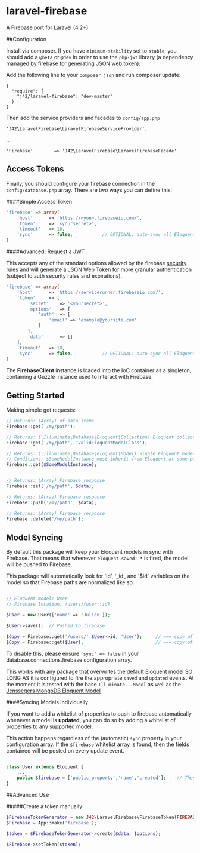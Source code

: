 laravel-firebase
================

A Firebase port for Laravel (4.2+)


##Configuration

Install via composer.  If you have `minimum-stability` set to `stable`, you should add a `@beta` or `@dev` in order to use the `php-jwt` library (a dependency managed by firebase for generating JSON web token).

Add the following line to your `composer.json` and run composer update:

	{
	  "require": {
	    "j42/laravel-firebase": "dev-master"
	  }
	}

Then add the service providers and facades to `config/app.php`

	'J42\LaravelFirebase\LaravelFirebaseServiceProvider',

...

	'Firebase'		  => 'J42\LaravelFirebase\LaravelFirebaseFacade'


Access Tokens
----

Finally, you should configure your firebase connection in the `config/database.php` array.  There are two ways you can define this:

####Simple Access Token

```php
'firebase' => array(
	'host'		=> 'https://<you>.firebaseio.com/',
	'token'		=> '<yoursecret>',
	'timeout'	=> 10,
	'sync'		=> false,			// OPTIONAL: auto-sync all Eloquent models with Firebase?
)
```

####Advanced: Request a JWT

This accepts any of the standard options allowed by the firebase [security rules](https://www.firebase.com/docs/security/security-rules.html) and will generate a JSON Web Token for more granular authentication (subject to auth security rules and expirations).

```php
'firebase' => array(
	'host'		=> 'https://servicerunner.firebaseio.com/',
	'token'		=> [
		'secret'	=> '<yoursecret>',
		'options'	=> [
			'auth'	=> [
				'email' => 'example@yoursite.com'
			]
		],
		'data'		=> []
	],
	'timeout'	=> 10,
	'sync'		=> false,			// OPTIONAL: auto-sync all Eloquent models with Firebase?
)
```


The **FirebaseClient** instance is loaded into the IoC container as a singleton, containing a Guzzle instance used to interact with Firebase.


Getting Started
----

Making simple get requests:

```php
// Returns: (Array) of data items
Firebase::get('/my/path');

// Returns: (\Illuminate\Database\Eloquent\Collection) Eloquent collection of Eloquent models
Firebase::get('/my/path', 'ValidEloquentModelClass');

// Returns: (\Illuminate\Database\Eloquent\Model) Single Eloquent model
// Conditions: $SomeModelInstance must inherit from Eloquent at some point, and have a (id, _id, or $id) property
Firebase::get($SomeModelInstance);


// Returns: (Array) Firebase response
Firebase::set('/my/path', $data);

// Returns: (Array) Firebase response
Firebase::push('/my/path', $data);

// Returns: (Array) Firebase response
Firebase::delete('/my/path');
```


Model Syncing
----

By default this package will keep your Eloquent models in sync with Firebase.  That means that whenever `eloquent.saved: *` is fired, the model will be pushed to Firebase.  

This package will automatically look for 'id', '_id', and '$id' variables on the model so that Firebase paths are normalized like so:

```php

// Eloquent model: User
// Firebase location: /users/{user::id}

$User = new User(['name' => 'Julian']);

$User->save();	// Pushed to firebase

$Copy = Firebase::get('/users/'.$User->id, 'User'); 	// === copy of $User
$Copy = Firebase::get($User);							// === copy of $User

```

To disable this, please ensure `'sync' => false` in your database.connections.firebase configuration array.

This works with any package that overwrites the default Eloquent model SO LONG AS it is configured to fire the appropriate `saved` and `updated` events.  At the moment it is tested with the base `Illuminate...Model` as well as the [Jenssegers MongoDB Eloquent Model](https://github.com/jenssegers/laravel-mongodb)

####Syncing Models Individually

If you want to add a whitelist of properties to push to firebase automatically whenever a model is **updated**, you can do so by adding a whitelist of properties to any supported model.

This action happens regardless of the (automatic) `sync` property in your configuration array.  If the `$firebase` whitelist array is found, then the fields contained will be posted on every update event.

```php

class User extends Eloquent {
	...
	public $firebase = ['public_property','name','created'];	// These properties are pushed to firebase every time the model is updated
}

```


##Advanced Use

#####Create a token manually

```php
$FirebaseTokenGenerator = new J42\LaravelFirebase\FirebaseToken(FIREBASE_SECRET);
$Firebase = App::make('firebase');

$token = $FirebaseTokenGenerator->create($data, $options);

$Firebase->setToken($token);
```